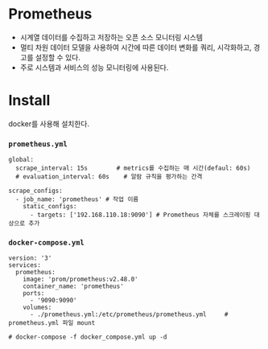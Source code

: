 # Prometheus

- 시계열 데이터를 수집하고 저장하는 오픈 소스 모니터링 시스템
- 멀티 차원 데이터 모델을 사용하여 시간에 따른 데이터 변화를 쿼리, 시각화하고, 경고를 설정할 수 있다.
- 주로 시스템과 서비스의 성능 모니터링에 사용된다.





# Install

docker를 사용해 설치한다.



### `prometheus.yml`

```
global:
  scrape_interval: 15s        # metrics를 수집하는 매 시간(defaul: 60s) 
  # evaluation_interval: 60s    # 알람 규칙을 평가하는 간격

scrape_configs:
  - job_name: 'prometheus' # 작업 이름
    static_configs:
      - targets: ['192.168.110.18:9090'] # Prometheus 자체를 스크레이핑 대상으로 추가
```



### `docker-compose.yml`

```
version: '3'
services:
  prometheus:
    image: 'prom/prometheus:v2.48.0'
    container_name: 'prometheus'
    ports: 
      - '9090:9090'
    volumes:
      - ./prometheus.yml:/etc/prometheus/prometheus.yml		# prometheus.yml 파일 mount

# docker-compose -f docker_compose.yml up -d
```

